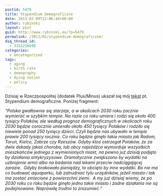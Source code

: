 ```yaml
---
postid: 5479
title: Stypendium demograficzne
date: 2013-02-09T12:06:44+00:00
author: rybinski
layout: post
guid: http://www.rybinski.eu/?p=5479
permalink: /2013/02/stypendium-demograficzne/
dsq_thread_id:
  - 3152216698
categories:
  - Uncategorized
tags:
  - aging
  - birth rate
  - demography
  - dying nation
  - policy
---
```

Dzisiaj w Rzeczpospolitej (dodatek Plus/Minus) ukazał się mój [tekst](http://www.rp.pl/artykul/61991,978845-Stypendium-demograficzne.html) pt. Stypendium demograficzne. Poniżej fragment:

_“Polska gwałtownie się starzeje, a w okolicach 2030 roku zacznie wymierać w szybkim tempie. Na razie co roku umiera i rodzi się około 400 tysięcy Polaków, ale według prognoz demograficznych w okolicach roku 2030 będzie corocznie umierało około 450 tysięcy Polaków i rodziło się niewiele ponad 250 tysięcy dzieci. Czyli będzie nas ubywało w tempie prawie 200 tysięcy rocznie. Co roku będzie ginęło takie miasto jak Radom, Toruń, Kielce, Zabrze czy Rzeszów. Gdyby ktoś ostrzegał Polaków, że za dwie dekady jakaś choroba, lub obcy najeźdźca wymorduje wszystkich mieszkańców jednego z wymienionych miast, na pewno już dzisiaj podjęto by działania antykryzysowe. Dramatycznie zwiększono by wydatki na uzbrojenie armii albo na badania nad lekami przeciw nadciągającej zarazie.  Gdyby brakowało pieniędzy, to obcięto by inne wydatki. Bo nie ma co budować aquaparku, lub zatrudniać tylu urzędników, jeżeli miasto i tak ma zostać zmiecione z powierzchni ziemi.  A my już dzisiaj wiemy, że po 2030 roku co roku będzie ginęło jedno takie miasto i żadne działania nie są podejmowane. Naprawdę trudno to zrozumieć.”_
